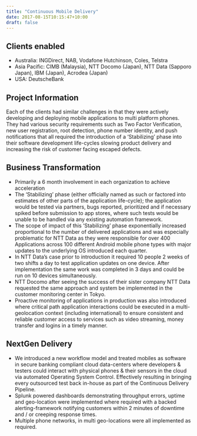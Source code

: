 ```yaml
---
title: "Continuous Mobile Delivery"
date: 2017-08-15T10:15:47+10:00
draft: false
---
```


## Clients enabled
- Australia: INGDirect, NAB, Vodafone Hutchinson, Coles, Telstra
- Asia Pacific: CIMB (Malaysia), NTT Docomo (Japan), NTT Data (Sapporo Japan), IBM (Japan), Acrodea (Japan)
- USA: DeutscheBank

## Project Information
Each of the clients had similar challenges in that they were actively developing and deploying mobile applications to multi platform phones. They had various security requirements such as Two Factor Verification, new user registration, root detection, phone number identity, and push notifications that all required the introduction of a ‘Stabilizing’ phase into their software development life-cycles slowing product delivery and increasing the risk of customer facing escaped defects.

## Business Transformation
- Primarily a 6 month involvement in each organization to achieve acceleration
- The ‘Stabilizing’ phase (either officially named as such or factored into estimates of other parts of the application life-cycle); the application would be tested via partners, bugs reported, prioritized and if necessary spiked before submission to app stores, where such tests would be unable to be handled via any existing automation framework.
- The scope of impact of this ‘Stabilizing’ phase exponentially increased proportional to the number of delivered applications and was especially problematic for NTT Data as they were responsible for over 400 Applications across 100 different Android mobile phone types with major updates to the underlying OS introduced each quarter.
- In NTT Data’s case prior to introduction it required 10 people 2 weeks of two shifts a day to test application updates on one device. After implementation the same work was completed in 3 days and could be run on 10 devices simultaneously.
- NTT Docomo after seeing the success of their sister company NTT Data requested the same approach and system be implemented in the customer monitoring center in Tokyo.
- Proactive monitoring of applications in production was also introduced where critical path application interactions could be executed in a multi-geolocation context (including international) to ensure consistent and reliable customer access to services such as video streaming, money transfer and logins in a timely manner.

## NextGen Delivery
- We introduced a new workflow model and treated mobiles as software in secure banking compliant cloud data-centers where developers & testers could interact with physical phones & their sensors in the cloud via automated Operating System Control. Effectively resulting in bringing every outsourced test back in-house as part of the Continuous Delivery Pipeline.
- Splunk powered dashboards demonstrating throughput errors, uptime and geo-location were implemented where required with a backed alerting-framework notifying customers within 2 minutes of downtime and / or creeping response times.
- Multiple phone networks, in multi geo-locations were all implemented as required.
